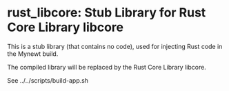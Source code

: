 # rust_libcore: Stub Library for Rust Core Library libcore

This is a stub library (that contains no code), used for injecting Rust code in the Mynewt build. 

The compiled library will be replaced by the Rust Core Library libcore.

See ../../scripts/build-app.sh
